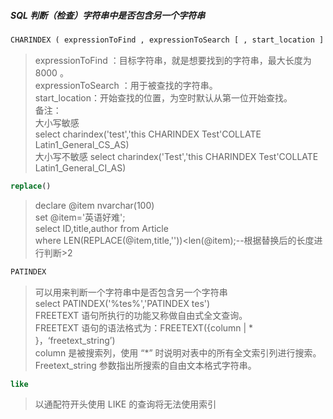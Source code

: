 ##### SQL 判断（检查）字符串中是否包含另一个字符串

```sql
CHARINDEX ( expressionToFind , expressionToSearch [ , start_location ] )
```
> expressionToFind ：目标字符串，就是想要找到的字符串，最大长度为 8000 。  
> expressionToSearch ：用于被查找的字符串。  
> start_location：开始查找的位置，为空时默认从第一位开始查找。  
> 备注：  
> 大小写敏感  
> select charindex('test','this CHARINDEX Test'COLLATE Latin1_General_CS_AS)  
> 大小写不敏感 select charindex('Test','this CHARINDEX Test'COLLATE Latin1_General_CI_AS)  


```sql
replace()
```
> declare @item nvarchar(100)  
> set @item='英语好难';   
> select ID,title,author from Article  
> where LEN(REPLACE(@item,title,''))<len(@item);--根据替换后的长度进行判断>2  


```sql
PATINDEX
```
> 可以用来判断一个字符串中是否包含另一个字符串  
> select PATINDEX('%tes%','PATINDEX tes')  
> FREETEXT 语句所执行的功能又称做自由式全文查询。   
> FREETEXT 语句的语法格式为：FREETEXT({column | * }，‘freetext_string’)   
> column 是被搜索列，使用 “*” 时说明对表中的所有全文索引列进行搜索。  
> Freetext_string 参数指出所搜索的自由文本格式字符串。  


```sql
like
```
> 以通配符开头使用 LIKE 的查询将无法使用索引
